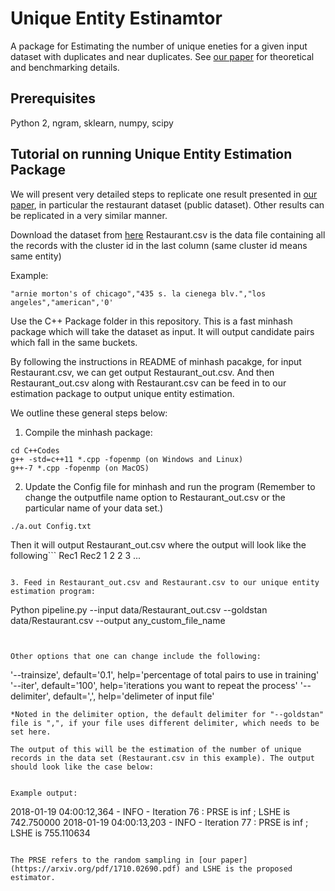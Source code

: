 # Unique Entity Estinamtor
A package for Estimating the number of unique eneties for a given input dataset with duplicates and near duplicates. See [our paper](https://arxiv.org/pdf/1709.01190.pdf) for theoretical and benchmarking details. 

## Prerequisites
Python 2, ngram, sklearn, numpy, scipy

## Tutorial on running Unique Entity Estimation Package

We will present very detailed steps to replicate one result presented in [our paper](https://arxiv.org/pdf/1710.02690.pdf), in particular the restaurant dataset (public dataset). Other results can be replicated in a very similar manner.

Download the dataset from [here](https://hpi.de/naumann/projects/data-quality-and-cleansing/dude-duplicate-detection.html#c114715)
Restaurant.csv is the data file containing all the records with the cluster id in the last column (same cluster id means same entity)

Example:
```
"arnie morton's of chicago","435 s. la cienega blv.","los angeles","american",'0'
```

Use the C++ Package folder in this repository. This is a fast minhash package which will take the dataset as input. It will output candidate pairs which fall in the same buckets. 


By following the instructions in README of minhash pacakge, for input Restaurant.csv, we can get output Restaurant_out.csv. And then Restaurant_out.csv along with Restaurant.csv can be feed in to our estimation package to output unique entity estimation.

We outline these general steps below:

1. Compile the minhash package:
```
cd C++Codes
g++ -std=c++11 *.cpp -fopenmp (on Windows and Linux)
g++-7 *.cpp -fopenmp (on MacOS) 
```

2. Update the Config file for minhash and run the program (Remember to change the outputfile name option to Restaurant_out.csv or the particular name of your data set.)
```
./a.out Config.txt
```
Then it will output Restaurant_out.csv where the output will look like the following```
Rec1 Rec2
1 2
2 3
...
```

3. Feed in Restaurant_out.csv and Restaurant.csv to our unique entity estimation program:

```
Python pipeline.py --input data/Restaurant_out.csv --goldstan data/Restaurant.csv --output any_custom_file_name
```


Other options that one can change include the following:
```
'--trainsize', default='0.1', help='percentage of total pairs to use in training'
'--iter', default='100', help='iterations you want to repeat the process'
'--delimiter', default=',', help='delimeter of input file'
```
*Noted in the delimiter option, the default delimiter for "--goldstan" file is ",", if your file uses different delimiter, which needs to be set here.

The output of this will be the estimation of the number of unique records in the data set (Restaurant.csv in this example). The output should look like the case below: 


Example output: 
```
2018-01-19 04:00:12,364 - INFO - Iteration 76 : PRSE is inf ; LSHE is 742.750000
2018-01-19 04:00:13,203 - INFO - Iteration 77 : PRSE is inf ; LSHE is 755.110634
```

The PRSE refers to the random sampling in [our paper](https://arxiv.org/pdf/1710.02690.pdf) and LSHE is the proposed estimator.
